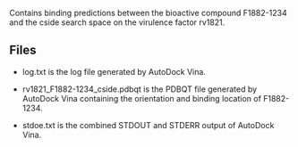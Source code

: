 Contains binding predictions between the bioactive compound F1882-1234 and the cside search space on the virulence factor rv1821.

## Files

- log.txt is the log file generated by AutoDock Vina.

- rv1821_F1882-1234_cside.pdbqt is the PDBQT file generated by AutoDock Vina containing the orientation and binding location of F1882-1234.

- stdoe.txt is the combined STDOUT and STDERR output of AutoDock Vina.


